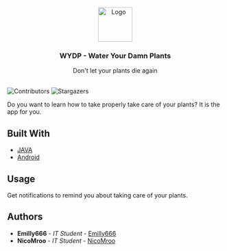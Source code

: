 <br/>
<p align="center">
  <a href="https://github.com/Emilly666/Water-your-plants-app">
    <img src="https://www.strunkmedia.com/wp-content/uploads/2018/05/bigstock-221516158.jpg" alt="Logo" width="80" height="80">
  </a>

  <h3 align="center">WYDP - Water Your Damn Plants</h3>

  <p align="center">
    Don't let your plants die again
    <br/>
    <br/>
  </p>
</p>

![Contributors](https://img.shields.io/github/contributors/Emilly666/Water-your-plants-app?color=dark-green) ![Stargazers](https://img.shields.io/github/stars/Emilly666/Water-your-plants-app?style=social) 

Do you want to learn how to take properly take care of your plants? It is the app for you.

## Built With

* [JAVA]()
* [Android]()

## Usage

Get notifications to remind you about taking care of your plants.



## Authors

* **Emilly666** - *IT Student* - [Emilly666](https://github.com/Emilly666) 
* **NicoMroo** - *IT Student* - [NicoMroo](https://github.com/NicoMroo) 
